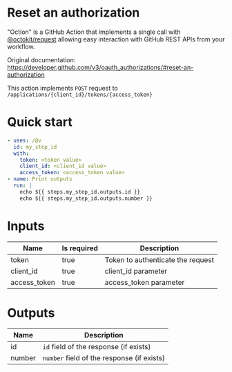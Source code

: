 # Reset an authorization

"Oction" is a GitHub Action that implements a single call with 
[@octokit/request](https://www.npmjs.com/package/@octokit/request)
allowing easy interaction with GitHub REST APIs from your workflow.

Original documentation: https://developer.github.com/v3/oauth_authorizations/#reset-an-authorization

This action implements `POST` request to `/applications/{client_id}/tokens/{access_token}`


# Quick start

```yaml
- uses: /@v
  id: my_step_id
  with:
    token: <token value>
    client_id: <client_id value>
    access_token: <access_token value>
- name: Print outputs
  run: |
    echo ${{ steps.my_step_id.outputs.id }}
    echo ${{ steps.my_step_id.outputs.number }}
```


# Inputs

| Name | Is required | Description |
|---|---|---|
|token|true|Token to authenticate the request
|client_id|true|client_id parameter
|access_token|true|access_token parameter

# Outputs

| Name | Description |
|---|---|
|id|`id` field of the response (if exists)|
|number|`number` field of the response (if exists)|

